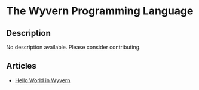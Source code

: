 # The Wyvern Programming Language

## Description

No description available. Please consider contributing.

## Articles

- [Hello World in Wyvern](https://sampleprograms.io/projects/hello-world/wyvern)